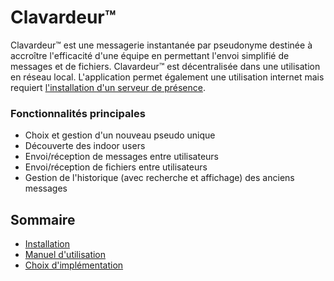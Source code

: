 # Clavardeur™
Clavardeur™ est une messagerie instantanée par pseudonyme destinée à accroître l'efficacité d'une équipe en permettant l'envoi simplifié de messages et de fichiers.
Clavardeur™ est décentralisée dans une utilisation en réseau local.
L'application permet également une utilisation internet mais requiert [l'installation d'un serveur de présence](installation.md).

### Fonctionnalités principales
- Choix et gestion d'un nouveau pseudo unique
- Découverte des indoor users
- Envoi/réception de messages entre utilisateurs
- Envoi/réception de fichiers entre utilisateurs
- Gestion de l'historique (avec recherche et affichage) des anciens messages

## Sommaire
- [Installation](installation.md)
- [Manuel d'utilisation](manuel.md)
- [Choix d'implémentation](choix.md)
